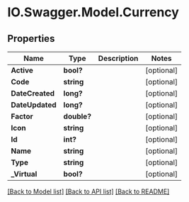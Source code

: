 # IO.Swagger.Model.Currency
## Properties

Name | Type | Description | Notes
------------ | ------------- | ------------- | -------------
**Active** | **bool?** |  | [optional] 
**Code** | **string** |  | [optional] 
**DateCreated** | **long?** |  | [optional] 
**DateUpdated** | **long?** |  | [optional] 
**Factor** | **double?** |  | [optional] 
**Icon** | **string** |  | [optional] 
**Id** | **int?** |  | [optional] 
**Name** | **string** |  | [optional] 
**Type** | **string** |  | [optional] 
**_Virtual** | **bool?** |  | [optional] 

[[Back to Model list]](../README.md#documentation-for-models) [[Back to API list]](../README.md#documentation-for-api-endpoints) [[Back to README]](../README.md)

